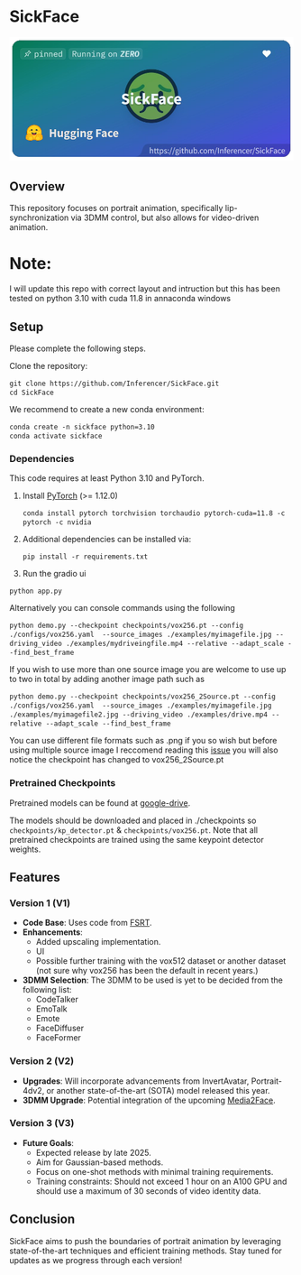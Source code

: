 # SickFace
[![MasterHead](https://github.com/Inferencer/SickFace/blob/main/examples/repo%20imgs/SickFaceBanner.png?raw=false)](https://huggingface.co/spaces/Inferencer/SickFace)


## Overview

This repository focuses on portrait animation, specifically lip-synchronization via 3DMM control, but also allows for video-driven animation.

# Note:

I will update this repo with correct layout and intruction but this has been tested on python 3.10 with cuda 11.8 in annaconda windows
## Setup
Please complete the following steps.

Clone the repository:

```
git clone https://github.com/Inferencer/SickFace.git
cd SickFace
```

We recommend to create a new conda environment:

```
conda create -n sickface python=3.10
conda activate sickface
```

### Dependencies

This code requires at least Python 3.10 and PyTorch.

 1. Install [PyTorch](https://pytorch.org/get-started/locally/) (>= 1.12.0)
    ```
    conda install pytorch torchvision torchaudio pytorch-cuda=11.8 -c pytorch -c nvidia
    ```
 2. Additional dependencies can be installed via:

    ```
    pip install -r requirements.txt
    ```

  3. Run the gradio ui

    python app.py

Alternatively you can console commands using the following

 ```
python demo.py --checkpoint checkpoints/vox256.pt --config ./configs/vox256.yaml  --source_images ./examples/myimagefile.jpg --driving_video ./examples/mydriveingfile.mp4 --relative --adapt_scale --find_best_frame
  ```
If you wish to use more than one source image you are welcome to use up to two in total by adding another image path such as
 ```
python demo.py --checkpoint checkpoints/vox256_2Source.pt --config ./configs/vox256.yaml  --source_images ./examples/myimagefile.jpg ./examples/myimagefile2.jpg --driving_video ./examples/drive.mp4 --relative --adapt_scale --find_best_frame

  ```
You can use different file formats such as .png if you so wish but before using multiple source image I reccomend reading this [issue](https://github.com/Inferencer/SickFace/issues/1) you will also notice the checkpoint has changed to vox256_2Source.pt

### Pretrained Checkpoints

Pretrained models can be found at [google-drive](https://drive.google.com/drive/folders/1R9BuWM-kqPddriZtIVf5z3Yq14D4DDSP?usp=drive_link).

The models should be downloaded and placed in ./checkpoints so `checkpoints/kp_detector.pt` & `checkpoints/vox256.pt`. Note that all pretrained checkpoints are trained using the same keypoint detector weights.

## Features

### Version 1 (V1)
- **Code Base**: Uses code from [FSRT](https://github.com/andrerochow/fsrt).
- **Enhancements**:
  - Added upscaling implementation.
  - UI
  - Possible further training with the vox512 dataset or another dataset (not sure why vox256 has been the default in recent years.)
- **3DMM Selection**: The 3DMM to be used is yet to be decided from the following list:
  - CodeTalker
  - EmoTalk
  - Emote
  - FaceDiffuser
  - FaceFormer

### Version 2 (V2)
- **Upgrades**: Will incorporate advancements from InvertAvatar, Portrait-4dv2, or another state-of-the-art (SOTA) model released this year.
- **3DMM Upgrade**: Potential integration of the upcoming [Media2Face](https://www.youtube.com/watch?v=k-CO8bEOTyA).

### Version 3 (V3)
- **Future Goals**:
  - Expected release by late 2025.
  - Aim for Gaussian-based methods.
  - Focus on one-shot methods with minimal training requirements.
  - Training constraints: Should not exceed 1 hour on an A100 GPU and should use a maximum of 30 seconds of video identity data.

## Conclusion

SickFace aims to push the boundaries of portrait animation by leveraging state-of-the-art techniques and efficient training methods. Stay tuned for updates as we progress through each version!
